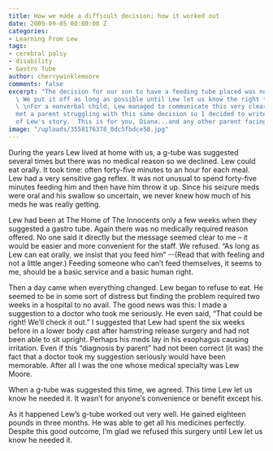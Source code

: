 ```yaml
---
title: How we made a difficult decision; how it worked out
date: 2009-09-05 00:00:00 Z
categories:
- Learning From Lew
tags:
- cerebral palsy
- disability
- Gastro Tube
author: cherrywinklemoore
comments: false
excerpt: "The decision for our son to have a feeding tube placed was not an easy one.
  \ We put it off as long as possible until Lew let us know the right time had come.
  \ \nFor a nonverbal child, Lew managed to communicate this very clearly.\n\nI recently
  met a parent struggling with this same decision so I decided to write this part
  of Lew's story.  This is for you, Diana...and any other parent facing this decision."
image: "/uploads/3558176378_0dc5fbdce58.jpg"
---
```


During the years Lew lived at home with us, a g-tube was suggested several times but there was no medical reason so we declined. Lew could eat orally. It took time: often forty-five minutes to an hour for each meal. Lew had a very sensitive gag reflex. It was not unusual to spend forty-five minutes feeding him and then have him throw it up. Since his seizure meds were oral and his swallow so uncertain, we never knew how much of his meds he was really getting.

Lew had been at The Home of The Innocents only a few weeks when they suggested a gastro tube. Again there was no medically required reason offered. No one said it directly but the message seemed clear to me – it would be easier and more convenient for the staff. We refused. “As long as Lew can eat orally, we insist that you feed him” --(Read that with feeling and not a little anger.) Feeding someone who can’t feed themselves, it seems to me, should be a basic service and a basic human right.

Then a day came when everything changed. Lew began to refuse to eat. He seemed to be in some sort of distress but finding the problem required two weeks in a hospital to no avail. The good news was this: I made a suggestion to a doctor who took me seriously. He even said, “That could be right! We’ll check it out.” I suggested that Lew had spent the six weeks before in a lower body cast after hamstring release surgery and had not been able to sit upright. Perhaps his meds lay in his esophagus causing irritation. Even if this “diagnosis by parent” had not been correct (it was) the fact that a doctor took my suggestion seriously would have been memorable. After all I was the one whose medical specialty was Lew Moore.

When a g-tube was suggested this time, we agreed. This time Lew let us know he needed it. It wasn’t for anyone’s convenience or benefit except his.

As it happened Lew’s g-tube worked out very well. He gained eighteen pounds in three months. He was able to get all his medicines perfectly. Despite this good outcome, I’m glad we refused this surgery until Lew let us know he needed it.
